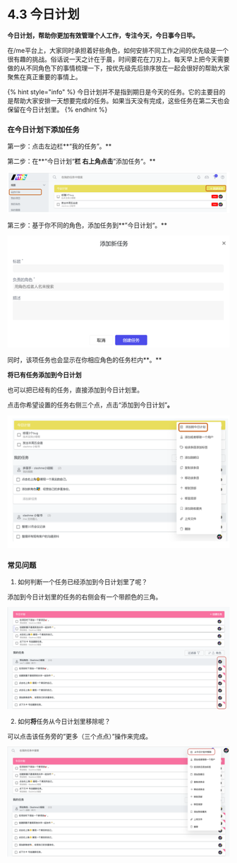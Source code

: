 # 4.3 今日计划

**今日计划，帮助你更加有效管理个人工作，专注今天，今日事今日毕。**

在/me平台上，大家同时承担着好些角色，如何安排不同工作之间的优先级是一个很有趣的挑战。俗话说一天之计在于晨，时间要花在刀刃上。每天早上把今天需要做的从不同角色下的事情梳理一下，按优先级先后排序放在一起会很好的帮助大家聚焦在真正重要的事情上。

{% hint style="info" %}
今日计划并不是指到期日是今天的任务。它的主要目的是帮助大家安排一天想要完成的任务。如果当天没有完成，这些任务在第二天也会保留在今日计划里。
{% endhint %}

### **在今日计划下添加任务**

第一步：点击左边栏**“我的任务”。**

第二步：在**“今日计划“**栏 右上角点击**”添加任务“。**

![&#x521B;&#x5EFA;&#x4EFB;&#x52A1;](../.gitbook/assets/4-2-1.png)

第三步：基于你不同的角色，添加任务到**”今日计划“。**

![&#x65B0;&#x4EFB;&#x52A1;&#x5F39;&#x7A97;](../.gitbook/assets/4-2-2.png)

同时，该项任务也会显示在你相应角色的任务栏内**。**

**将已有任务添加到今日计划**

也可以把已经有的任务，直接添加到今日计划里。

点击你希望设置的任务右侧三个点，点击“添加到今日计划”**。**

![&#x6DFB;&#x52A0;&#x5230;&#x4ECA;&#x65E5;&#x8BA1;&#x5212;](../.gitbook/assets/4-2-3.png)

### **常见问题**

1. 如何判断一个任务已经添加到今日计划里了呢？

添加到今日计划里的任务的右侧会有一个带颜色的三角。

![&#x5DF2;&#x7ECF;&#x5728;&#x8BA1;&#x5212;&#x4E0A;&#x7684;&#x4EFB;&#x52A1;](../.gitbook/assets/4-2-4.png)

2. 如何**将**任务从今日计划里移除呢？

可以点击该任务旁的”更多（三个点点）”操作来完成。

![&#x66F4;&#x591A;&#x64CD;&#x4F5C;](../.gitbook/assets/4-2-5.png)




